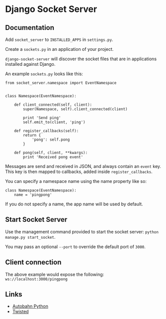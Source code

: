 # Django Socket Server

## Documentation
Add `socket_server` to `INSTALLED_APPS` in `settings.py`.

Create a `sockets.py` in an application of your project.

`django-socket-server` will discover the socket files that are in applications installed against Django.

An example `sockets.py` looks like this:

```
from socket_server.namespace import EventNamespace


class Namespace(EventNamespace):

    def client_connected(self, client):
        super(Namespace, self).client_connected(client)

        print 'Send ping'
        self.emit_to(client, 'ping')

    def register_callbacks(self):
        return {
            'pong': self.pong
        }

    def pong(self, client, **kwargs):
        print 'Received pong event'
```

Messages are send and received in JSON, and always contain an `event` key. This key is then mapped to callbacks, added inside `register_callbacks`.

You can specify a namespace name using the name property like so:

```
class Namespace(EventNamespace):
    name = 'pingpong'
```

If you do not specify a name, the app name will be used by default.

## Start Socket Server

Use the management command provided to start the socket server: `python manage.py start_socket`.

You may pass an optional `--port` to override the default port of `3000`.

## Client connection

The above example would expose the following: `ws://localhost:3000/pingpong`

## Links
- [Autobahn Python](https://github.com/tavendo/AutobahnPython)
- [Twisted](https://twistedmatrix.com/trac/)
